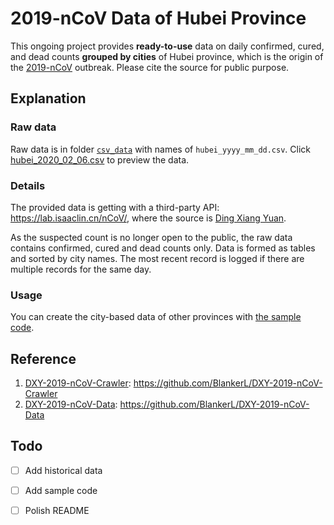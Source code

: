 # 2019-nCoV Data of Hubei Province


This ongoing project provides **ready-to-use** data on daily confirmed, cured, and dead counts **grouped by cities** of Hubei province, which is the origin of the [2019-nCoV](https://en.wikipedia.org/wiki/2019–20_Wuhan_coronavirus_outbreak) outbreak. Please cite the source for public purpose.



## Explanation

### Raw data

Raw data is in folder [`csv_data`](https://github.com/cissieAB/2019-nCoV_Hubei_csv_Data/tree/master/csv_data) with names of `hubei_yyyy_mm_dd.csv`. Click [hubei_2020_02_06.csv](https://github.com/cissieAB/2019-nCoV_Hubei_csv_Data/blob/master/csv_data/hubei_2020_02_06.csv)  to preview the data.



### Details

The provided data is getting with a third-party API: https://lab.isaaclin.cn/nCoV/, where the source is [Ding Xiang Yuan](https://ncov.dxy.cn/ncovh5/view/pneumonia). 

As the suspected count is no longer open to the public, the raw data contains confirmed, cured and dead counts only. Data is formed as tables and sorted by city names. The most recent record is logged if there are multiple records for the same day. 



### Usage

You can create the city-based data of other provinces with [the sample code]().





## Reference

1. [DXY-2019-nCoV-Crawler](https://github.com/BlankerL/DXY-2019-nCoV-Crawler): https://github.com/BlankerL/DXY-2019-nCoV-Crawler
2. [DXY-2019-nCoV-Data](https://github.com/BlankerL/DXY-2019-nCoV-Data): https://github.com/BlankerL/DXY-2019-nCoV-Data



## Todo

- [ ] Add historical data
- [ ] Add sample code
- [ ] Polish README



